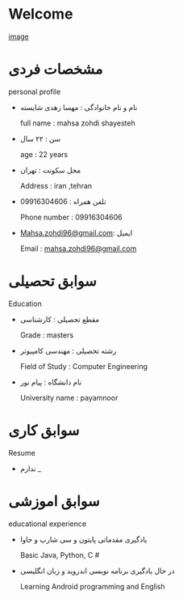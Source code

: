 # Welcome 

[image](src)

# مشخصات فردی 
personal profile 

- نام و نام خانوادگی  : مهسا زهدی شایسته 

  full name :   mahsa zohdi shayesteh


- سن    : ۲۲ سال 

  age :  22 years


- محل سکونت : تهران 

  Address : iran ,tehran 



- تلفن همراه : 09916304606 

  Phone number : 09916304606


- Mahsa.zohdi96@gmail.com: ایمیل

  Email : mahsa.zohdi96@gmail.com


# سوابق تحصیلی
  Education

- مقطع تحصیلی : کارشناسی 

  Grade : masters


- رشته تحصیلی : مهندسی کامپیوتر 

  Field of Study : Computer Engineering


- نام دانشگاه : پیام نور 

  University name : payamnoor

# سوابق کاری 
  Resume 

 - ندارم
  _ 

# سوابق اموزشی 
educational experience


 - یادگیری مقدماتی پایتون  و سی شارپ و جاوا 

    Basic Java, Python, C #

 -  در حال یادگیری برنامه نویسی اندروید و زبان انگلیسی 

    Learning Android programming and English
